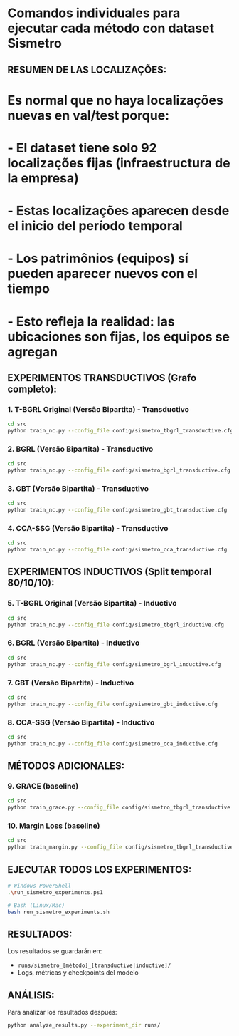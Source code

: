# Comandos individuales para ejecutar cada método con dataset Sismetro

## RESUMEN DE LAS LOCALIZAÇÕES:
# Es normal que no haya localizações nuevas en val/test porque:
# - El dataset tiene solo 92 localizações fijas (infraestructura de la empresa)
# - Estas localizações aparecen desde el inicio del período temporal
# - Los patrimônios (equipos) sí pueden aparecer nuevos con el tiempo
# - Esto refleja la realidad: las ubicaciones son fijas, los equipos se agregan

## EXPERIMENTOS TRANSDUCTIVOS (Grafo completo):

### 1. T-BGRL Original (Versão Bipartita) - Transductivo
```bash
cd src
python train_nc.py --config_file config/sismetro_tbgrl_transductive.cfg
```

### 2. BGRL (Versão Bipartita) - Transductivo  
```bash
cd src
python train_nc.py --config_file config/sismetro_bgrl_transductive.cfg
```

### 3. GBT (Versão Bipartita) - Transductivo
```bash
cd src
python train_nc.py --config_file config/sismetro_gbt_transductive.cfg
```

### 4. CCA-SSG (Versão Bipartita) - Transductivo
```bash
cd src
python train_nc.py --config_file config/sismetro_cca_transductive.cfg
```

## EXPERIMENTOS INDUCTIVOS (Split temporal 80/10/10):

### 5. T-BGRL Original (Versão Bipartita) - Inductivo
```bash
cd src
python train_nc.py --config_file config/sismetro_tbgrl_inductive.cfg
```

### 6. BGRL (Versão Bipartita) - Inductivo
```bash
cd src
python train_nc.py --config_file config/sismetro_bgrl_inductive.cfg
```

### 7. GBT (Versão Bipartita) - Inductivo
```bash
cd src
python train_nc.py --config_file config/sismetro_gbt_inductive.cfg
```

### 8. CCA-SSG (Versão Bipartita) - Inductivo
```bash
cd src
python train_nc.py --config_file config/sismetro_cca_inductive.cfg
```

## MÉTODOS ADICIONALES:

### 9. GRACE (baseline)
```bash
cd src
python train_grace.py --config_file config/sismetro_tbgrl_transductive.cfg
```

### 10. Margin Loss (baseline)
```bash
cd src
python train_margin.py --config_file config/sismetro_tbgrl_transductive.cfg
```

## EJECUTAR TODOS LOS EXPERIMENTOS:
```bash
# Windows PowerShell
.\run_sismetro_experiments.ps1

# Bash (Linux/Mac)
bash run_sismetro_experiments.sh
```

## RESULTADOS:
Los resultados se guardarán en:
- `runs/sismetro_[método]_[transductive|inductive]/`
- Logs, métricas y checkpoints del modelo

## ANÁLISIS:
Para analizar los resultados después:
```bash
python analyze_results.py --experiment_dir runs/
```

